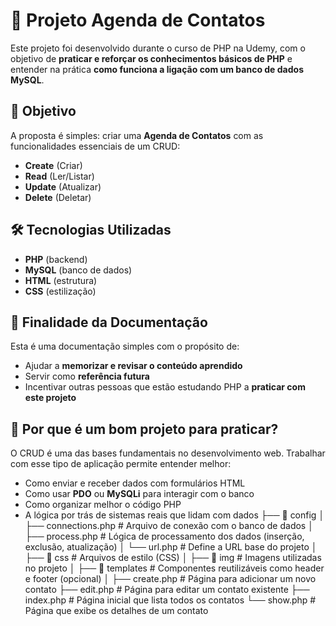 # 📁 Projeto Agenda de Contatos

Este projeto foi desenvolvido durante o curso de PHP na Udemy, com o objetivo de **praticar e reforçar os conhecimentos básicos de PHP** e entender na prática **como funciona a ligação com um banco de dados MySQL**.

## 📌 Objetivo

A proposta é simples: criar uma **Agenda de Contatos** com as funcionalidades essenciais de um CRUD:

- **Create** (Criar)
- **Read** (Ler/Listar)
- **Update** (Atualizar)
- **Delete** (Deletar)

## 🛠 Tecnologias Utilizadas

- **PHP** (backend)
- **MySQL** (banco de dados)
- **HTML** (estrutura)
- **CSS** (estilização)

## 📄 Finalidade da Documentação

Esta é uma documentação simples com o propósito de:

- Ajudar a **memorizar e revisar o conteúdo aprendido**
- Servir como **referência futura**
- Incentivar outras pessoas que estão estudando PHP a **praticar com este projeto**

## 🧠 Por que é um bom projeto para praticar?

O CRUD é uma das bases fundamentais no desenvolvimento web. Trabalhar com esse tipo de aplicação permite entender melhor:

- Como enviar e receber dados com formulários HTML
- Como usar **PDO** ou **MySQLi** para interagir com o banco
- Como organizar melhor o código PHP
- A lógica por trás de sistemas reais que lidam com dados
├── 📁 config
│ ├── connections.php # Arquivo de conexão com o banco de dados
│ ├── process.php # Lógica de processamento dos dados (inserção, exclusão, atualização)
│ └── url.php # Define a URL base do projeto
│
├── 📁 css # Arquivos de estilo (CSS)
│
├── 📁 img # Imagens utilizadas no projeto
│
├── 📁 templates # Componentes reutilizáveis como header e footer (opcional)
│
├── create.php # Página para adicionar um novo contato
├── edit.php # Página para editar um contato existente
├── index.php # Página inicial que lista todos os contatos
└── show.php # Página que exibe os detalhes de um contato

